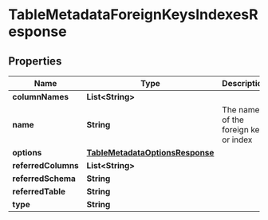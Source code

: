 # TableMetadataForeignKeysIndexesResponse

## Properties
Name | Type | Description | Notes
------------ | ------------- | ------------- | -------------
**columnNames** | **List&lt;String&gt;** |  |  [optional]
**name** | **String** | The name of the foreign key or index |  [optional]
**options** | [**TableMetadataOptionsResponse**](TableMetadataOptionsResponse.md) |  |  [optional]
**referredColumns** | **List&lt;String&gt;** |  |  [optional]
**referredSchema** | **String** |  |  [optional]
**referredTable** | **String** |  |  [optional]
**type** | **String** |  |  [optional]
